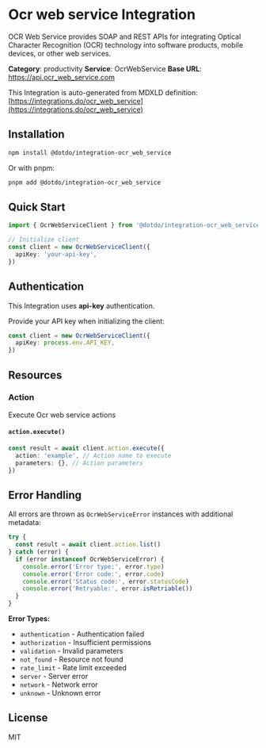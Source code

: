 # Ocr web service Integration

OCR Web Service provides SOAP and REST APIs for integrating Optical Character Recognition (OCR) technology into software products, mobile devices, or other web services.

**Category**: productivity
**Service**: OcrWebService
**Base URL**: https://api.ocr_web_service.com

This Integration is auto-generated from MDXLD definition: [https://integrations.do/ocr_web_service](https://integrations.do/ocr_web_service)

## Installation

```bash
npm install @dotdo/integration-ocr_web_service
```

Or with pnpm:

```bash
pnpm add @dotdo/integration-ocr_web_service
```

## Quick Start

```typescript
import { OcrWebServiceClient } from '@dotdo/integration-ocr_web_service'

// Initialize client
const client = new OcrWebServiceClient({
  apiKey: 'your-api-key',
})
```

## Authentication

This Integration uses **api-key** authentication.

Provide your API key when initializing the client:

```typescript
const client = new OcrWebServiceClient({
  apiKey: process.env.API_KEY,
})
```

## Resources

### Action

Execute Ocr web service actions

#### `action.execute()`

```typescript
const result = await client.action.execute({
  action: 'example', // Action name to execute
  parameters: {}, // Action parameters
})
```

## Error Handling

All errors are thrown as `OcrWebServiceError` instances with additional metadata:

```typescript
try {
  const result = await client.action.list()
} catch (error) {
  if (error instanceof OcrWebServiceError) {
    console.error('Error type:', error.type)
    console.error('Error code:', error.code)
    console.error('Status code:', error.statusCode)
    console.error('Retryable:', error.isRetriable())
  }
}
```

**Error Types:**

- `authentication` - Authentication failed
- `authorization` - Insufficient permissions
- `validation` - Invalid parameters
- `not_found` - Resource not found
- `rate_limit` - Rate limit exceeded
- `server` - Server error
- `network` - Network error
- `unknown` - Unknown error

## License

MIT
